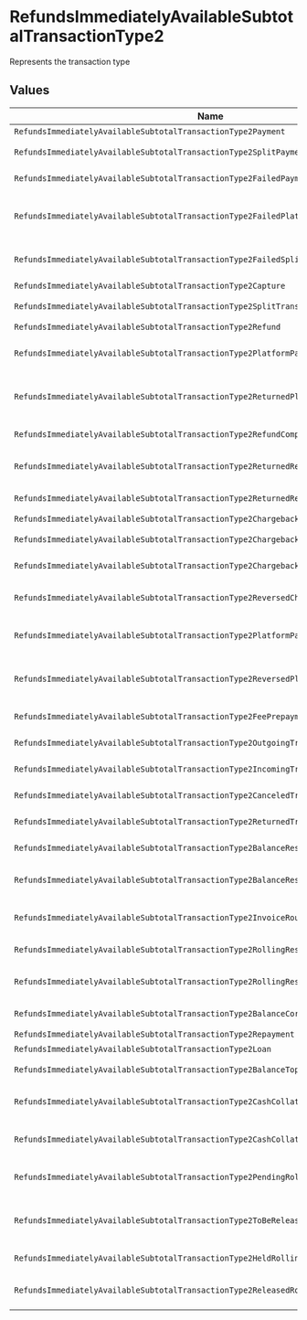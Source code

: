 # RefundsImmediatelyAvailableSubtotalTransactionType2

Represents the transaction type


## Values

| Name                                                                                   | Value                                                                                  |
| -------------------------------------------------------------------------------------- | -------------------------------------------------------------------------------------- |
| `RefundsImmediatelyAvailableSubtotalTransactionType2Payment`                           | payment                                                                                |
| `RefundsImmediatelyAvailableSubtotalTransactionType2SplitPayment`                      | split-payment                                                                          |
| `RefundsImmediatelyAvailableSubtotalTransactionType2FailedPayment`                     | failed-payment                                                                         |
| `RefundsImmediatelyAvailableSubtotalTransactionType2FailedPlatformSplitPayment`        | failed-platform-split-payment                                                          |
| `RefundsImmediatelyAvailableSubtotalTransactionType2FailedSplitPaymentCompensation`    | failed-split-payment-compensation                                                      |
| `RefundsImmediatelyAvailableSubtotalTransactionType2Capture`                           | capture                                                                                |
| `RefundsImmediatelyAvailableSubtotalTransactionType2SplitTransaction`                  | split-transaction                                                                      |
| `RefundsImmediatelyAvailableSubtotalTransactionType2Refund`                            | refund                                                                                 |
| `RefundsImmediatelyAvailableSubtotalTransactionType2PlatformPaymentRefund`             | platform-payment-refund                                                                |
| `RefundsImmediatelyAvailableSubtotalTransactionType2ReturnedPlatformPaymentRefund`     | returned-platform-payment-refund                                                       |
| `RefundsImmediatelyAvailableSubtotalTransactionType2RefundCompensation`                | refund-compensation                                                                    |
| `RefundsImmediatelyAvailableSubtotalTransactionType2ReturnedRefundCompensation`        | returned-refund-compensation                                                           |
| `RefundsImmediatelyAvailableSubtotalTransactionType2ReturnedRefund`                    | returned-refund                                                                        |
| `RefundsImmediatelyAvailableSubtotalTransactionType2Chargeback`                        | chargeback                                                                             |
| `RefundsImmediatelyAvailableSubtotalTransactionType2ChargebackReversal`                | chargeback-reversal                                                                    |
| `RefundsImmediatelyAvailableSubtotalTransactionType2ChargebackCompensation`            | chargeback-compensation                                                                |
| `RefundsImmediatelyAvailableSubtotalTransactionType2ReversedChargebackCompensation`    | reversed-chargeback-compensation                                                       |
| `RefundsImmediatelyAvailableSubtotalTransactionType2PlatformPaymentChargeback`         | platform-payment-chargeback                                                            |
| `RefundsImmediatelyAvailableSubtotalTransactionType2ReversedPlatformPaymentChargeback` | reversed-platform-payment-chargeback                                                   |
| `RefundsImmediatelyAvailableSubtotalTransactionType2FeePrepayment`                     | fee-prepayment                                                                         |
| `RefundsImmediatelyAvailableSubtotalTransactionType2OutgoingTransfer`                  | outgoing-transfer                                                                      |
| `RefundsImmediatelyAvailableSubtotalTransactionType2IncomingTransfer`                  | incoming-transfer                                                                      |
| `RefundsImmediatelyAvailableSubtotalTransactionType2CanceledTransfer`                  | canceled-transfer                                                                      |
| `RefundsImmediatelyAvailableSubtotalTransactionType2ReturnedTransfer`                  | returned-transfer                                                                      |
| `RefundsImmediatelyAvailableSubtotalTransactionType2BalanceReserve`                    | balance-reserve                                                                        |
| `RefundsImmediatelyAvailableSubtotalTransactionType2BalanceReserveReturn`              | balance-reserve-return                                                                 |
| `RefundsImmediatelyAvailableSubtotalTransactionType2InvoiceRoundingCompensation`       | invoice-rounding-compensation                                                          |
| `RefundsImmediatelyAvailableSubtotalTransactionType2RollingReserveHold`                | rolling-reserve-hold                                                                   |
| `RefundsImmediatelyAvailableSubtotalTransactionType2RollingReserveRelease`             | rolling-reserve-release                                                                |
| `RefundsImmediatelyAvailableSubtotalTransactionType2BalanceCorrection`                 | balance-correction                                                                     |
| `RefundsImmediatelyAvailableSubtotalTransactionType2Repayment`                         | repayment                                                                              |
| `RefundsImmediatelyAvailableSubtotalTransactionType2Loan`                              | loan                                                                                   |
| `RefundsImmediatelyAvailableSubtotalTransactionType2BalanceTopup`                      | balance-topup                                                                          |
| `RefundsImmediatelyAvailableSubtotalTransactionType2CashCollateralIssuance`            | cash-collateral-issuance';                                                             |
| `RefundsImmediatelyAvailableSubtotalTransactionType2CashCollateralRelease`             | cash-collateral-release                                                                |
| `RefundsImmediatelyAvailableSubtotalTransactionType2PendingRollingReserve`             | pending-rolling-reserve                                                                |
| `RefundsImmediatelyAvailableSubtotalTransactionType2ToBeReleasedRollingReserve`        | to-be-released-rolling-reserve                                                         |
| `RefundsImmediatelyAvailableSubtotalTransactionType2HeldRollingReserve`                | held-rolling-reserve                                                                   |
| `RefundsImmediatelyAvailableSubtotalTransactionType2ReleasedRollingReserve`            | released-rolling-reserve                                                               |